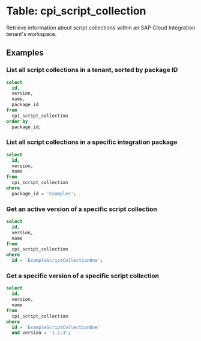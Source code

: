 # Table: cpi_script_collection

Retrieve information about script collections within an SAP Cloud Integration tenant's workspace.

## Examples

### List all script collections in a tenant, sorted by package ID

```sql
select
  id,
  version,
  name,
  package_id
from
  cpi_script_collection
order by
  package_id;
```

### List all script collections in a specific integration package

```sql
select
  id,
  version,
  name
from
  cpi_script_collection
where
  package_id = 'Examples';
```

### Get an active version of a specific script collection

```sql
select
  id,
  version,
  name
from
  cpi_script_collection
where
  id = 'ExampleScriptCollectionOne';
```

### Get a specific version of a specific script collection

```sql
select
  id,
  version,
  name
from
  cpi_script_collection
where
  id = 'ExampleScriptCollectionOne'
  and version = '1.2.3';
```
